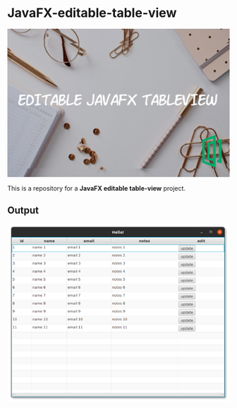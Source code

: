 # JavaFX-editable-table-view

![hero](hero.png)

This is a repository for a  **JavaFX editable table-view** project.

## Output
![Output](uneditable-tableview.png)
